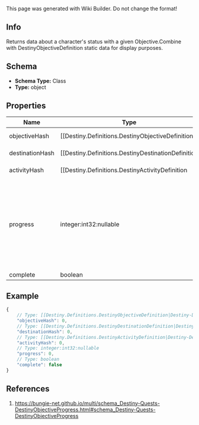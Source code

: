 <span class="wiki-builder">This page was generated with Wiki Builder. Do not change the format!</span>

## Info
Returns data about a character's status with a given Objective.Combine with DestinyObjectiveDefinition static data for display purposes.

## Schema
* **Schema Type:** Class
* **Type:** object

## Properties
Name | Type | Description
---- | ---- | -----------
objectiveHash | [[Destiny.Definitions.DestinyObjectiveDefinition|Destiny-Definitions-DestinyObjectiveDefinition]]:integer:uint32 | The unique identifier of the Objective being referred to.  Use to look up the DestinyObjectiveDefinition in static data.
destinationHash | [[Destiny.Definitions.DestinyDestinationDefinition|Destiny-Definitions-DestinyDestinationDefinition]]:integer:uint32:nullable | If the Objective has a Destination associated with it, this is the unique identifier of the Destination being referred to.Use to look up the DestinyDestinationDefinition in static data.This will give localized data about *where* in the universe the objective should be achieved.
activityHash | [[Destiny.Definitions.DestinyActivityDefinition|Destiny-Definitions-DestinyActivityDefinition]]:integer:uint32:nullable | If the Objective has an Activity associated with it, this is the unique identifier of the Activity being referred to.Use to look up the DestinyActivityDefinition in static data.This will give localized data about *what* you should be playing for the objective to be achieved.
progress | integer:int32:nullable | If progress has been made, and the progress can be measured numerically, this will be the value of that progress.You can compare it to the DestinyObjectiveDefinition.completionValue property for current vs. upper bounds,and use DestinyObjectiveDefinition.valueStyle to determine how this should be rendered.Note that progress, in Destiny 2, need not be a literal numeric progression.  It could be one of a number ofpossible values, even a Timestamp.  Always examine DestinyObjectiveDefinition.valueStyle before renderingprogress.
complete | boolean | Whether or not the Objective is completed.

## Example
```javascript
{
    // Type: [[Destiny.Definitions.DestinyObjectiveDefinition|Destiny-Definitions-DestinyObjectiveDefinition]]:integer:uint32
    "objectiveHash": 0,
    // Type: [[Destiny.Definitions.DestinyDestinationDefinition|Destiny-Definitions-DestinyDestinationDefinition]]:integer:uint32:nullable
    "destinationHash": 0,
    // Type: [[Destiny.Definitions.DestinyActivityDefinition|Destiny-Definitions-DestinyActivityDefinition]]:integer:uint32:nullable
    "activityHash": 0,
    // Type: integer:int32:nullable
    "progress": 0,
    // Type: boolean
    "complete": false
}

```

## References
1. https://bungie-net.github.io/multi/schema_Destiny-Quests-DestinyObjectiveProgress.html#schema_Destiny-Quests-DestinyObjectiveProgress
